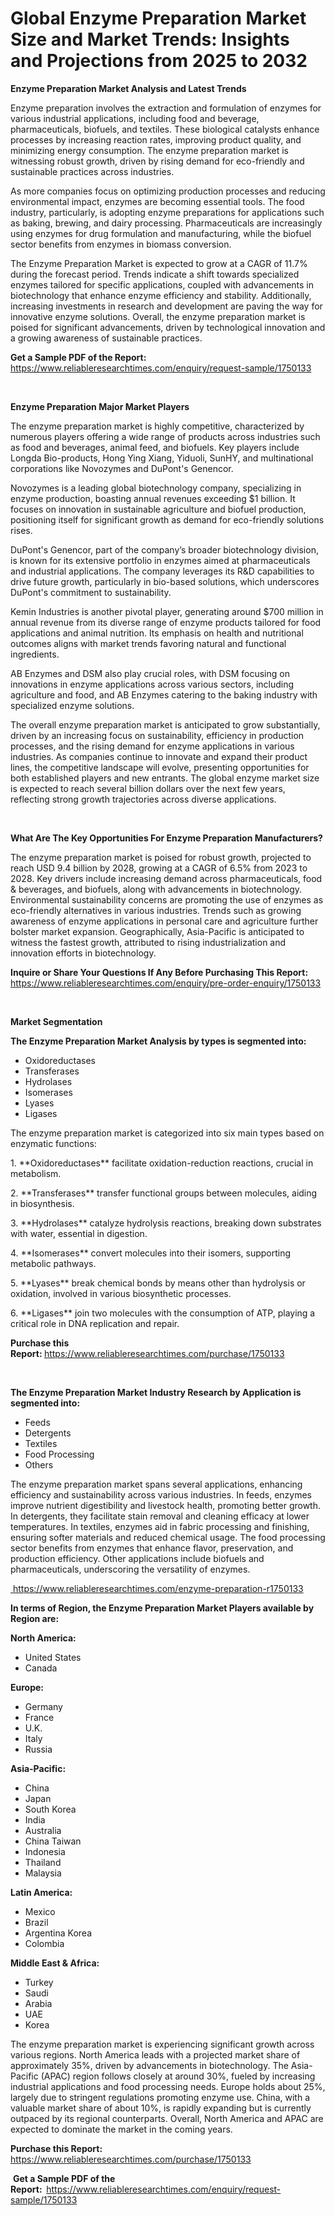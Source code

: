 <p><h1>Global Enzyme Preparation Market Size and Market Trends: Insights and Projections from 2025 to 2032</h1></p><p><strong>Enzyme Preparation Market Analysis and Latest Trends</strong></p>
<p><p>Enzyme preparation involves the extraction and formulation of enzymes for various industrial applications, including food and beverage, pharmaceuticals, biofuels, and textiles. These biological catalysts enhance processes by increasing reaction rates, improving product quality, and minimizing energy consumption. The enzyme preparation market is witnessing robust growth, driven by rising demand for eco-friendly and sustainable practices across industries.</p><p>As more companies focus on optimizing production processes and reducing environmental impact, enzymes are becoming essential tools. The food industry, particularly, is adopting enzyme preparations for applications such as baking, brewing, and dairy processing. Pharmaceuticals are increasingly using enzymes for drug formulation and manufacturing, while the biofuel sector benefits from enzymes in biomass conversion.</p><p>The Enzyme Preparation Market is expected to grow at a CAGR of 11.7% during the forecast period. Trends indicate a shift towards specialized enzymes tailored for specific applications, coupled with advancements in biotechnology that enhance enzyme efficiency and stability. Additionally, increasing investments in research and development are paving the way for innovative enzyme solutions. Overall, the enzyme preparation market is poised for significant advancements, driven by technological innovation and a growing awareness of sustainable practices.</p></p>
<p><strong>Get a Sample PDF of the Report:&nbsp;</strong> <a href="https://www.reliableresearchtimes.com/enquiry/request-sample/1750133?utm_campaign=3116&utm_medium=2&utm_source=Github&utm_content=ia&utm_term=19042025&utm_id=enzyme-preparation">https://www.reliableresearchtimes.com/enquiry/request-sample/1750133</a></p>
<p>&nbsp;</p>
<p><strong>Enzyme Preparation Major Market Players</strong></p>
<p><p>The enzyme preparation market is highly competitive, characterized by numerous players offering a wide range of products across industries such as food and beverages, animal feed, and biofuels. Key players include Longda Bio-products, Hong Ying Xiang, Yiduoli, SunHY, and multinational corporations like Novozymes and DuPont's Genencor.</p><p>Novozymes is a leading global biotechnology company, specializing in enzyme production, boasting annual revenues exceeding $1 billion. It focuses on innovation in sustainable agriculture and biofuel production, positioning itself for significant growth as demand for eco-friendly solutions rises.</p><p>DuPont's Genencor, part of the company’s broader biotechnology division, is known for its extensive portfolio in enzymes aimed at pharmaceuticals and industrial applications. The company leverages its R&D capabilities to drive future growth, particularly in bio-based solutions, which underscores DuPont's commitment to sustainability.</p><p>Kemin Industries is another pivotal player, generating around $700 million in annual revenue from its diverse range of enzyme products tailored for food applications and animal nutrition. Its emphasis on health and nutritional outcomes aligns with market trends favoring natural and functional ingredients.</p><p>AB Enzymes and DSM also play crucial roles, with DSM focusing on innovations in enzyme applications across various sectors, including agriculture and food, and AB Enzymes catering to the baking industry with specialized enzyme solutions.</p><p>The overall enzyme preparation market is anticipated to grow substantially, driven by an increasing focus on sustainability, efficiency in production processes, and the rising demand for enzyme applications in various industries. As companies continue to innovate and expand their product lines, the competitive landscape will evolve, presenting opportunities for both established players and new entrants. The global enzyme market size is expected to reach several billion dollars over the next few years, reflecting strong growth trajectories across diverse applications.</p></p>
<p>&nbsp;</p>
<p><strong>What Are The Key Opportunities For Enzyme Preparation Manufacturers?</strong></p>
<p><p>The enzyme preparation market is poised for robust growth, projected to reach USD 9.4 billion by 2028, growing at a CAGR of 6.5% from 2023 to 2028. Key drivers include increasing demand across pharmaceuticals, food & beverages, and biofuels, along with advancements in biotechnology. Environmental sustainability concerns are promoting the use of enzymes as eco-friendly alternatives in various industries. Trends such as growing awareness of enzyme applications in personal care and agriculture further bolster market expansion. Geographically, Asia-Pacific is anticipated to witness the fastest growth, attributed to rising industrialization and innovation efforts in biotechnology.</p></p>
<p><strong>Inquire or Share Your Questions If Any Before Purchasing This Report:</strong> <a href="https://www.reliableresearchtimes.com/enquiry/pre-order-enquiry/1750133?utm_campaign=3116&utm_medium=2&utm_source=Github&utm_content=ia&utm_term=19042025&utm_id=enzyme-preparation">https://www.reliableresearchtimes.com/enquiry/pre-order-enquiry/1750133</a></p>
<p>&nbsp;</p>
<p><strong>Market Segmentation</strong></p>
<p><strong>The Enzyme Preparation Market Analysis by types is segmented into:</strong></p>
<p><ul><li>Oxidoreductases</li><li>Transferases</li><li>Hydrolases</li><li>Isomerases</li><li>Lyases</li><li>Ligases</li></ul></p>
<p><p>The enzyme preparation market is categorized into six main types based on enzymatic functions: </p><p>1. **Oxidoreductases** facilitate oxidation-reduction reactions, crucial in metabolism. </p><p>2. **Transferases** transfer functional groups between molecules, aiding in biosynthesis. </p><p>3. **Hydrolases** catalyze hydrolysis reactions, breaking down substrates with water, essential in digestion. </p><p>4. **Isomerases** convert molecules into their isomers, supporting metabolic pathways. </p><p>5. **Lyases** break chemical bonds by means other than hydrolysis or oxidation, involved in various biosynthetic processes. </p><p>6. **Ligases** join two molecules with the consumption of ATP, playing a critical role in DNA replication and repair.</p></p>
<p><strong>Purchase this Report:&nbsp;</strong><a href="https://www.reliableresearchtimes.com/purchase/1750133?utm_campaign=3116&utm_medium=2&utm_source=Github&utm_content=ia&utm_term=19042025&utm_id=enzyme-preparation">https://www.reliableresearchtimes.com/purchase/1750133</a></p>
<p>&nbsp;</p>
<p><strong>The Enzyme Preparation Market Industry Research by Application is segmented into:</strong></p>
<p><ul><li>Feeds</li><li>Detergents</li><li>Textiles</li><li>Food Processing</li><li>Others</li></ul></p>
<p><p>The enzyme preparation market spans several applications, enhancing efficiency and sustainability across various industries. In feeds, enzymes improve nutrient digestibility and livestock health, promoting better growth. In detergents, they facilitate stain removal and cleaning efficacy at lower temperatures. In textiles, enzymes aid in fabric processing and finishing, ensuring softer materials and reduced chemical usage. The food processing sector benefits from enzymes that enhance flavor, preservation, and production efficiency. Other applications include biofuels and pharmaceuticals, underscoring the versatility of enzymes.</p></p>
<p><a href="https://www.reliableresearchtimes.com/enzyme-preparation-r1750133?utm_campaign=3116&utm_medium=2&utm_source=Github&utm_content=ia&utm_term=19042025&utm_id=enzyme-preparation">&nbsp;https://www.reliableresearchtimes.com/enzyme-preparation-r1750133</a></p>
<p><strong>In terms of Region, the Enzyme Preparation Market Players available by Region are:</strong></p>
<p>
    <p> <strong> North America: </strong>
        <ul>
            <li>United States</li>
            <li>Canada</li>
        </ul>
        </p> 
    <p> <strong> Europe: </strong>
        <ul>
            <li>Germany</li>
            <li>France</li>
            <li>U.K.</li>
            <li>Italy</li>
            <li>Russia</li>
        </ul>
        </p> 
    <p> <strong> Asia-Pacific: </strong>
        <ul>
            <li>China</li>
            <li>Japan</li>
            <li>South Korea</li>
            <li>India</li>
            <li>Australia</li>
            <li>China Taiwan</li>
            <li>Indonesia</li>
            <li>Thailand</li>
            <li>Malaysia</li>
        </ul>
        </p> 
    <p> <strong> Latin America: </strong>
        <ul>
            <li>Mexico</li>
            <li>Brazil</li>
            <li>Argentina Korea</li>
            <li>Colombia</li>
        </ul>
        </p> 
    <p> <strong> Middle East & Africa: </strong>
        <ul>
            <li>Turkey</li>
            <li>Saudi</li>
            <li>Arabia</li>
            <li>UAE</li>
            <li>Korea</li>
        </ul>
    </p>
    </p>
<p><p>The enzyme preparation market is experiencing significant growth across various regions. North America leads with a projected market share of approximately 35%, driven by advancements in biotechnology. The Asia-Pacific (APAC) region follows closely at around 30%, fueled by increasing industrial applications and food processing needs. Europe holds about 25%, largely due to stringent regulations promoting enzyme use. China, with a valuable market share of about 10%, is rapidly expanding but is currently outpaced by its regional counterparts. Overall, North America and APAC are expected to dominate the market in the coming years.</p></p>
<p><strong>Purchase this Report: </strong><a href="https://www.reliableresearchtimes.com/purchase/1750133?utm_campaign=3116&utm_medium=2&utm_source=Github&utm_content=ia&utm_term=19042025&utm_id=enzyme-preparation">https://www.reliableresearchtimes.com/purchase/1750133</a></p>
<p>&nbsp;<strong>Get a Sample PDF of the Report:&nbsp;&nbsp;</strong><a href="https://www.reliableresearchtimes.com/enquiry/request-sample/1750133?utm_campaign=3116&utm_medium=2&utm_source=Github&utm_content=ia&utm_term=19042025&utm_id=enzyme-preparation">https://www.reliableresearchtimes.com/enquiry/request-sample/1750133</a></p>
<p><strong></strong></p>
<p><p></p><p></p><p></p></p>